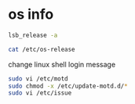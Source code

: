 # os info

```sh
lsb_release -a

cat /etc/os-release
```

change linux shell login message

```sh
sudo vi /etc/motd
sudo chmod -x /etc/update-motd.d/*
sudo vi /etc/issue
```